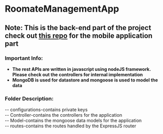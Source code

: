 # RoomateManagementApp

## Note: This is the back-end part of the project check out [this repo](https://github.com/hhhpv/RoommateManagementApplication) for the mobile application part

### Important Info:
* **The rest APIs are written in javascript using nodeJS framework. Please check out the controllers for internal implementation**
* **MongoDB is used for datastore and mongoose is used to model the data**

### Folder Description:
-- configurations-contains private keys <br/>
-- Controller-contains the controllers for the application <br/>
-- Model-contains the mongoose data models for the application <br/>
-- routes-contains the routes handled by the ExpressJS router <br/>
